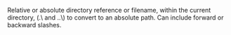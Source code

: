 Relative or absolute directory reference or filename, within the current directory, (.\\ and ..\\) to convert to an absolute path. Can include forward or backward slashes.